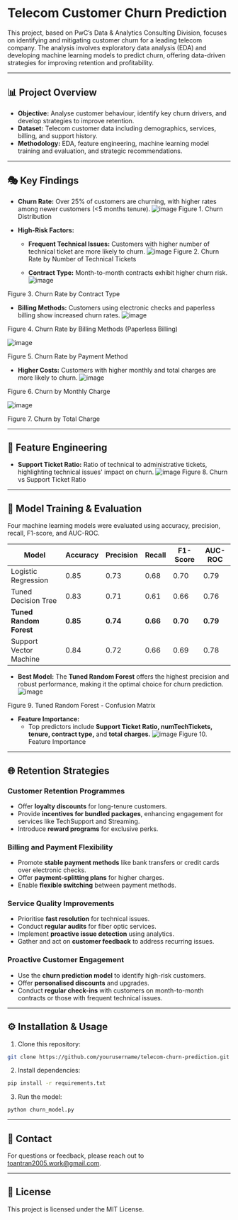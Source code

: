 # Telecom Customer Churn Prediction

This project, based on PwC’s Data & Analytics Consulting Division, focuses on identifying and mitigating customer churn for a leading telecom company. The analysis involves exploratory data analysis (EDA) and developing machine learning models to predict churn, offering data-driven strategies for improving retention and profitability.

---

## 📊 Project Overview
- **Objective:** Analyse customer behaviour, identify key churn drivers, and develop strategies to improve retention.
- **Dataset:** Telecom customer data including demographics, services, billing, and support history.
- **Methodology:** EDA, feature engineering, machine learning model training and evaluation, and strategic recommendations.

---

## 🎭 Key Findings
- **Churn Rate:** Over 25% of customers are churning, with higher rates among newer customers (<5 months tenure).
  ![image](https://github.com/user-attachments/assets/e41c7377-f443-4498-929b-a6696044a178)
  Figure 1. Churn Distribution

- **High-Risk Factors:**
  - **Frequent Technical Issues:** Customers with higher number of technical ticket are more likely to churn.
    ![image](https://github.com/user-attachments/assets/69c76cd6-dc2d-4d21-8e18-ac9c5401dee1)
    Figure 2. Churn Rate by Number of Technical Tickets

  - **Contract Type:** Month-to-month contracts exhibit higher churn risk.
    ![image](https://github.com/user-attachments/assets/73feb817-4e03-448a-89ac-0d983f412f0d)

Figure 3. Churn Rate by Contract Type

  - **Billing Methods:** Customers using electronic checks and paperless billing show increased churn rates.
     ![image](https://github.com/user-attachments/assets/5bc8f6ed-494f-4fae-b0a9-dd016788ad0e)

Figure 4. Churn Rate by Billing Methods (Paperless Billing)

    
![image](https://github.com/user-attachments/assets/8cc2c2c3-d682-426e-9fa9-46ddb51f6225)

    
  Figure 5. Churn Rate by Payment Method

  - **Higher Costs:** Customers with higher monthly and total charges are more likely to churn.
    ![image](https://github.com/user-attachments/assets/fb06a6b5-8395-46af-a321-797b07c19979)

Figure 6. Churn by Monthly Charge

![image](https://github.com/user-attachments/assets/795fca4e-d12c-4267-bb1a-fdf9d5866a17)


Figure 7. Churn by Total Charge

---

## 🔄 Feature Engineering
- **Support Ticket Ratio:** Ratio of technical to administrative tickets, highlighting technical issues' impact on churn.
  ![image](https://github.com/user-attachments/assets/cf05c878-4b6f-4f6d-83de-2ec3da4ddce0)
  Figure 8. Churn vs Support Ticket Ratio

---

## 🎨 Model Training & Evaluation
Four machine learning models were evaluated using accuracy, precision, recall, F1-score, and AUC-ROC.

| **Model**                  | **Accuracy** | **Precision** | **Recall** | **F1-Score** | **AUC-ROC** |
|----------------------------|--------------|--------------|-----------|-------------|-------------|
| Logistic Regression        | 0.85         | 0.73         | 0.68      | 0.70        | 0.79        |
| Tuned Decision Tree        | 0.83         | 0.71         | 0.61      | 0.66        | 0.76        |
| **Tuned Random Forest**    | **0.85**     | **0.74**     | **0.66**  | **0.70**    | **0.79**    |
| Support Vector Machine     | 0.84         | 0.72         | 0.66      | 0.69        | 0.78        |

- **Best Model:** The **Tuned Random Forest** offers the highest precision and robust performance, making it the optimal choice for churn prediction.
  ![image](https://github.com/user-attachments/assets/d1dab195-a4fa-40bc-afe8-d9ecf22cac2a)

Figure 9. Tuned Random Forest - Confusion Matrix

- **Feature Importance:**
  - Top predictors include **Support Ticket Ratio, numTechTickets, tenure, contract type,** and **total charges.**
    ![image](https://github.com/user-attachments/assets/83987391-92a0-4e9f-9988-d803c76f1af2)
    Figure 10. Feature Importance

---

## 🌐 Retention Strategies

### Customer Retention Programmes
- Offer **loyalty discounts** for long-tenure customers.
- Provide **incentives for bundled packages**, enhancing engagement for services like TechSupport and Streaming.
- Introduce **reward programs** for exclusive perks.

### Billing and Payment Flexibility
- Promote **stable payment methods** like bank transfers or credit cards over electronic checks.
- Offer **payment-splitting plans** for higher charges.
- Enable **flexible switching** between payment methods.

### Service Quality Improvements
- Prioritise **fast resolution** for technical issues.
- Conduct **regular audits** for fiber optic services.
- Implement **proactive issue detection** using analytics.
- Gather and act on **customer feedback** to address recurring issues.

### Proactive Customer Engagement
- Use the **churn prediction model** to identify high-risk customers.
- Offer **personalised discounts** and upgrades.
- Conduct **regular check-ins** with customers on month-to-month contracts or those with frequent technical issues.

---

## ⚙️ Installation & Usage
1. Clone this repository:
```bash
git clone https://github.com/yourusername/telecom-churn-prediction.git
```
2. Install dependencies:
```bash
pip install -r requirements.txt
```
3. Run the model:
```bash
python churn_model.py
```

---

## 👋 Contact
For questions or feedback, please reach out to toantran2005.work@gmail.com.

---

## 📅 License
This project is licensed under the MIT License.


